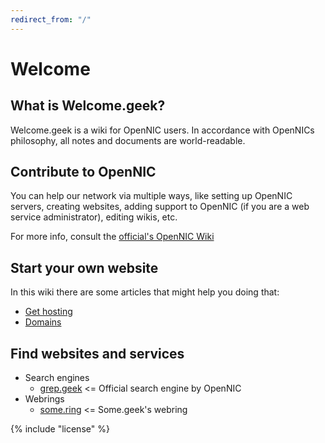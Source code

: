 ```yaml
---
redirect_from: "/"
---
```


# Welcome

## What is Welcome.geek?
Welcome.geek is a wiki for OpenNIC users. In accordance with OpenNICs philosophy, all notes and documents are world-readable.

## Contribute to OpenNIC
You can help our network via multiple ways, like setting up OpenNIC servers, creating websites, adding support to OpenNIC (if you are a web service administrator), editing wikis, etc.

For more info, consult the [official's OpenNIC Wiki](https://wiki.opennic.org/start)


## Start your own website
In this wiki there are some articles that might help you doing that:
- [Get hosting](hosting)
- [Domains](tlds)


## Find websites and services
- Search engines
  - [grep.geek](http://grep.geek) <= Official search engine by OpenNIC
- Webrings
  - [some.ring](http://some.geek/ring/) <= Some.geek's webring

{% include "license" %}
